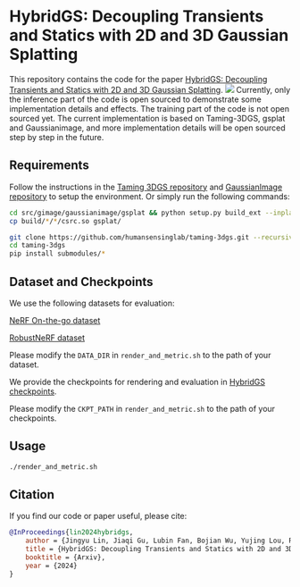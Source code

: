 # HybridGS: Decoupling Transients and Statics with 2D and 3D Gaussian Splatting
This repository contains the code for the paper [HybridGS: Decoupling Transients and Statics with 2D and 3D Gaussian Splatting](https://gujiaqivadin.github.io/hybridgs/).
![](https://gujiaqivadin.github.io/hybridgs/static/images/1.jpg)
Currently, only the inference part of the code is open sourced to demonstrate some implementation details and effects. The training part of the code is not open sourced yet.
The current implementation is based on Taming-3DGS, gsplat and Gaussianimage, and more implementation details will be open sourced step by step in the future.
## Requirements
Follow the instructions in the [Taming 3DGS repository](https://github.com/humansensinglab/taming-3dgs) and [GaussianImage repository](https://github.com/Xinjie-Q/GaussianImage)  to setup the environment. Or simply run the following commands:
```bash
cd src/gimage/gaussianimage/gsplat && python setup.py build_ext --inplace -j32
cp build/*/*/csrc.so gsplat/
```



```bash
git clone https://github.com/humansensinglab/taming-3dgs.git --recursive
cd taming-3dgs
pip install submodules/*
```

## Dataset and Checkpoints
We use the following datasets for evaluation:

[NeRF On-the-go dataset](https://huggingface.co/datasets/jkulhanek/nerfonthego-wg/tree/main)

[RobustNeRF dataset](https://storage.googleapis.com/jax3d-public/projects/robustnerf/robustnerf.tar.gz)

Please modify the `DATA_DIR` in `render_and_metric.sh` to the path of your dataset.

We provide the checkpoints for rendering and evaluation in [HybridGS checkpoints](https://huggingface.co/Eto63277/HybridGS/tree/main).

Please modify the `CKPT_PATH` in `render_and_metric.sh` to the path of your checkpoints.

## Usage

```bash
./render_and_metric.sh
```

## Citation
If you find our code or paper useful, please cite:
```bibtex
@InProceedings{lin2024hybridgs,
    author = {Jingyu Lin, Jiaqi Gu, Lubin Fan, Bojian Wu, Yujing Lou, Renjie Chen, Ligang Liu, Jieping Ye},
    title = {HybridGS: Decoupling Transients and Statics with 2D and 3D Gaussian Splatting},
    booktitle = {Arxiv},
    year = {2024}
}
```
